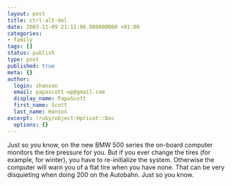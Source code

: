 ```yaml
---
layout: post
title: ctrl-alt-del
date: 2003-11-09 21:11:06.000000000 +01:00
categories:
- family
tags: []
status: publish
type: post
published: true
meta: {}
author:
  login: shanson
  email: papascott-wp@gmail.com
  display_name: PapaScott
  first_name: Scott
  last_name: Hanson
excerpt: !ruby/object:Hpricot::Doc
  options: {}
---
```

<p>Just so you know, on the new BMW 500 series the on-board computer monitors the tire pressure for you. But if you ever change the tires (for example, for winter), you have to re-initialize the system. Otherwise the computer will warn you of a flat tire when you have none. That can be very disquieting when doing 200 on the Autobahn. Just so you know.</p>
